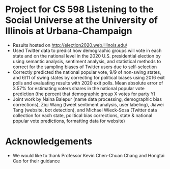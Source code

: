 # Project for CS 598 Listening to the Social Universe at the University of Illinois at Urbana-Champaign
- Results hosted on http://election2020.web.illinois.edu/
- Used Twitter data to predict how demographic groups will vote in each state and on the national level in the 2020 U.S. presidential election by using semantic analysis, sentiment analysis, and statistical methods to correct for the sampling biases of Twitter users due to self-selection
- Correctly predicted the national popular vote, 9/9 of non-swing states, and 6/11 of swing states by correcting for political biases using 2016 exit polls and evaluating results with 2020 exit polls. Mean absolute error of 3.57% for estimating voters shares in the national popular vote prediction (the percent that demographic group X votes for party Y)
- Joint work by Naina Balepur (name data processing, demographic bias corrections), Ziqi Wang (tweet sentiment analysis, user labeling), Jiawei Tang (website, bot detection), and Michael Wieck-Sosa (Twitter data collection for each state, political bias corrections, state & national popular vote predictions, formatting data for website)
# Acknowledgements
- We would like to thank Professor Kevin Chen-Chuan Chang and Hongtai Cao for their guidance
